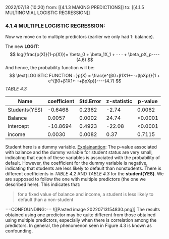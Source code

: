 2022/07/18  (10:20)
from: [[4.1.3 MAKING PREDICTIONS]]
to: [[4.1.5 MULTINOMIAL LOGISTIC REGRESSION]]

### 4.1.4 MULTIPLE LOGISTIC REGRESSION:
Now we move on to multiple predictors (earlier we only had 1: balance).

The new **LOGIT:**
$$
log(\frac{p(X)}{1-p(X)})= \beta_0 + \beta_1X_1 + · · · + \beta_pX_p----(4.6)
$$
And hence, the probability function will be: 
$$
\text{LOGISTIC FUNCTION : }p(X) = \frac{e^{β0+β1X1+···+βpXp}}{1 + e^{β0+β1X1+···+βpXp}}----(4.7)
$$
*TABLE 4.3*

| Name          | coefficient | Std.Error | z-statistic | p-value |
| ------------- | ----------- | --------- | ----------- | ------- |
| Students(YES) | -0.6468     | 0.2362    | -2.74       | 0.0062  |
| Balance       | 0.0057      | 0.0002    | 24.74       | <0.0001 |
| intercept     | -10.8694    | 0.4923    | -22.08      | <0.0001 |
| income        | 0.0030      | 0.0082    | 0.37        | 0.7115        |
Student here is a dummy variable. 
<u>Explainantion</u>:
The p-value associated with balance and the dummy variable for student status are very small, indicating that each of these variables is associated with the probability of default.
However, the coefficient for the dummy variable is negative, indicating that students are less likely to default than nonstudents.
There is different coefficients in *TABLE 4.2* AND *TABLE 4.3*  for the **student(YES)**. We are supposed to follow the one with multiple predictors (the one we described here). This indicates that:  
>for a fixed value of balance and income, a student is less likely to default than a non-student

==CONFOUNDING:==
![[Pasted image 20220713154830.png]]
The results obtained using one predictor may be quite different from those obtained using multiple predictors, especially when there is correlation among the predictors. In general, the phenomenon seen in Figure 4.3 is known as confounding. 
